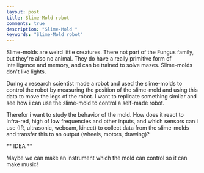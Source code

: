 ```yaml
---
layout: post
title: Slime-Mold robot
comments: true
description: "Slime-Mold "
keywords: "Slime-Mold robot"
---
```


Slime-molds are weird little creatures. There not part of the Fungus family, but they're also no animal. They do have a really primitive form of intelligence and memory, and can be trained to solve mazes. Slime-molds don't like lights. 

During a research scientist made a robot and used the slime-molds to control the robot by measuring the position of the slime-mold and using this data to move the legs of the robot. I want to replicate something similar and see how i can use the slime-mold to control a self-made robot. 

Therefor i want to study the behavior of the mold. How does it react to Infra-red, high of low frequencies and other inputs, and which sensors can i use (IR, ultrasonic, webcam, kinect) to collect data from the slime-molds and transfer this to an output (wheels, motors, drawing)?

** IDEA **

Maybe we can make an instrument which the mold can control so it can make music!
